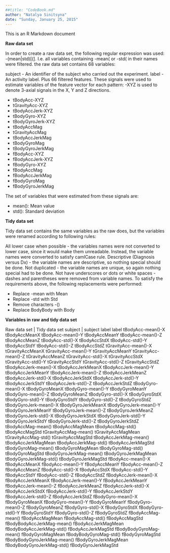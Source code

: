 ```yaml
---
##title: "CodeBook.md"
author: "Natalya Sinitsyna"
date: "Sunday, January 25, 2015"
---
```


This is an R Markdown document

**Raw data set**

In order to create a raw data set, the following regular expression was used: -(mean|std)[(]. I.e. all variables containing -mean( or -std( in their names were filtered.
the raw data set contains 68 variables:

subject - An identifier of the subject who carried out the experiment.
label - An activity label.
Plus 66 filtered features.
These signals were used to estimate variables of the feature vector for each pattern:
-XYZ is used to denote 3-axial signals in the X, Y and Z directions.

* tBodyAcc-XYZ
* tGravityAcc-XYZ
* tBodyAccJerk-XYZ
* tBodyGyro-XYZ
* tBodyGyroJerk-XYZ
* tBodyAccMag
* tGravityAccMag
* tBodyAccJerkMag
* tBodyGyroMag
* tBodyGyroJerkMag
* fBodyAcc-XYZ
* fBodyAccJerk-XYZ
* fBodyGyro-XYZ
* fBodyAccMag
* fBodyAccJerkMag
* fBodyGyroMag
* fBodyGyroJerkMag

The set of variables that were estimated from these signals are:

* mean(): Mean value
* std(): Standard deviation

**Tidy data set**

Tidy data set contains the same variables as the raw does, but the variables were renamed according to following rules:

All lower case when possible - the variables names were not converted to lower case, since it would make them unreadable. Instead, the variable names were converted to satisfy camlCase rule.
Descriptive (Diagnosis versus Dx) - the variable names are descriptive, so nothing special should be done.
Not duplicated - the variable names are unique, so again nothing special had to be done.
Not have underscores or dots or white spaces - dashes and parentheses were removed from variable names.
To satisfy the requirements above, the following replacements were performed:

* Replace -mean with Mean
* Replace -std with Std
* Remove characters -()
* Replace BodyBody with Body

**Variables in raw and tidy data set**

Raw data set  | Tidy data set
subject	| subject
label	label
tBodyAcc-mean()-X	tBodyAccMeanX
tBodyAcc-mean()-Y	tBodyAccMeanY
tBodyAcc-mean()-Z	tBodyAccMeanZ
tBodyAcc-std()-X	tBodyAccStdX
tBodyAcc-std()-Y	tBodyAccStdY
tBodyAcc-std()-Z	tBodyAccStdZ
tGravityAcc-mean()-X	tGravityAccMeanX
tGravityAcc-mean()-Y	tGravityAccMeanY
tGravityAcc-mean()-Z	tGravityAccMeanZ
tGravityAcc-std()-X	tGravityAccStdX
tGravityAcc-std()-Y	tGravityAccStdY
tGravityAcc-std()-Z	tGravityAccStdZ
tBodyAccJerk-mean()-X	tBodyAccJerkMeanX
tBodyAccJerk-mean()-Y	tBodyAccJerkMeanY
tBodyAccJerk-mean()-Z	tBodyAccJerkMeanZ
tBodyAccJerk-std()-X	tBodyAccJerkStdX
tBodyAccJerk-std()-Y	tBodyAccJerkStdY
tBodyAccJerk-std()-Z	tBodyAccJerkStdZ
tBodyGyro-mean()-X	tBodyGyroMeanX
tBodyGyro-mean()-Y	tBodyGyroMeanY
tBodyGyro-mean()-Z	tBodyGyroMeanZ
tBodyGyro-std()-X	tBodyGyroStdX
tBodyGyro-std()-Y	tBodyGyroStdY
tBodyGyro-std()-Z	tBodyGyroStdZ
tBodyGyroJerk-mean()-X	tBodyGyroJerkMeanX
tBodyGyroJerk-mean()-Y	tBodyGyroJerkMeanY
tBodyGyroJerk-mean()-Z	tBodyGyroJerkMeanZ
tBodyGyroJerk-std()-X	tBodyGyroJerkStdX
tBodyGyroJerk-std()-Y	tBodyGyroJerkStdY
tBodyGyroJerk-std()-Z	tBodyGyroJerkStdZ
tBodyAccMag-mean()	tBodyAccMagMean
tBodyAccMag-std()	tBodyAccMagStd
tGravityAccMag-mean()	tGravityAccMagMean
tGravityAccMag-std()	tGravityAccMagStd
tBodyAccJerkMag-mean()	tBodyAccJerkMagMean
tBodyAccJerkMag-std()	tBodyAccJerkMagStd
tBodyGyroMag-mean()	tBodyGyroMagMean
tBodyGyroMag-std()	tBodyGyroMagStd
tBodyGyroJerkMag-mean()	tBodyGyroJerkMagMean
tBodyGyroJerkMag-std()	tBodyGyroJerkMagStd
fBodyAcc-mean()-X	fBodyAccMeanX
fBodyAcc-mean()-Y	fBodyAccMeanY
fBodyAcc-mean()-Z	fBodyAccMeanZ
fBodyAcc-std()-X	fBodyAccStdX
fBodyAcc-std()-Y	fBodyAccStdY
fBodyAcc-std()-Z	fBodyAccStdZ
fBodyAccJerk-mean()-X	fBodyAccJerkMeanX
fBodyAccJerk-mean()-Y	fBodyAccJerkMeanY
fBodyAccJerk-mean()-Z	fBodyAccJerkMeanZ
fBodyAccJerk-std()-X	fBodyAccJerkStdX
fBodyAccJerk-std()-Y	fBodyAccJerkStdY
fBodyAccJerk-std()-Z	fBodyAccJerkStdZ
fBodyGyro-mean()-X	fBodyGyroMeanX
fBodyGyro-mean()-Y	fBodyGyroMeanY
fBodyGyro-mean()-Z	fBodyGyroMeanZ
fBodyGyro-std()-X	fBodyGyroStdX
fBodyGyro-std()-Y	fBodyGyroStdY
fBodyGyro-std()-Z	fBodyGyroStdZ
fBodyAccMag-mean()	fBodyAccMagMean
fBodyAccMag-std()	fBodyAccMagStd
fBodyBodyAccJerkMag-mean()	fBodyAccJerkMagMean
fBodyBodyAccJerkMag-std()	fBodyAccJerkMagStd
fBodyBodyGyroMag-mean()	fBodyGyroMagMean
fBodyBodyGyroMag-std()	fBodyGyroMagStd
fBodyBodyGyroJerkMag-mean()	fBodyGyroJerkMagMean
fBodyBodyGyroJerkMag-std()	fBodyGyroJerkMagStd
